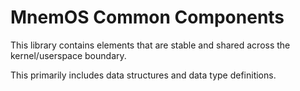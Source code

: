 # MnemOS Common Components

This library contains elements that are stable and shared across the kernel/userspace boundary.

This primarily includes data structures and data type definitions.
